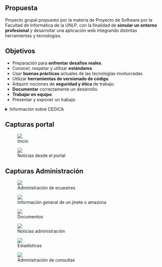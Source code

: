 ## Propuesta

Proyecto grupal propuesto por la materia de Proyecto de Software por la Facultad de Informática de la UNLP, con la finalidad de **simular un entorno profesional** y desarrollar una aplicación web integrando distintas
herramientas y tecnologías.

## Objetivos

- Preparación para **enfrentar desafíos reales**.
- Conocer, respetar y utilizar **estándares**.
- Usar **buenas prácticas** actuales de las tecnologías involucradas
- Utilizar **herramientas de versionado de código**.
- Adquirir nociones de **seguridad y ética** de trabajo.
- **Documentar** correctamente un desarrollo.
- **Trabajar en equipo**.
- Presentar y exponer un trabajo.

<details>
  <summary> Información sobre CEDICA </summary>

El **Centro de Equitación para Personas con Discapacidad y Carenciadas**, CEDICA, es una Asociación Civil sin Fines de Lucro, fundada en 1994 en la ciudad de **La Plata, Provincia de Buenos Aires**.

La misión de CEDICA es la **inclusión social**: trabajamos con la finalidad de igualar oportunidades en procura de la reinserción familiar, el logro de la escolaridad, la integración laboral y la mejora integral de la calidad de vida de nuestros alumnos y alumnas.

La actividad que realizamos se denomina internacionalmente **Rehabilitación Ecuestre** y es una **terapia integral** que apunta a la recuperación de la persona en sus dimensiones **biológica, psíquica y social**.

La Rehabilitación Ecuestre utiliza al caballo de manera terapéutica, aprovechando las características de su naturaleza innata y de su medio ambiente como facilitadores del proceso rehabilitador.

</details>

## Capturas portal

<figure>

  <img src="/assets/cedica/portal.webp">

  <figcaption>Inicio</figcaption>

</figure>

<figure>

  <img src="/assets/cedica/noticias-portal.webp">

  <figcaption>Noticias desde el portal</figcaption>

</figure>

## Capturas Administración

<figure>

  <img src="/assets/cedica/ecuestres.webp">

  <figcaption>Administración de ecuestres</figcaption>

</figure>

<figure>

  <img src="/assets/cedica/informacion-general.webp">

  <figcaption>Información general de un jinete o amazona</figcaption>

</figure>

<figure>

  <img src="/assets/cedica/documentos.webp">

  <figcaption>Documentos</figcaption>

</figure>

<figure>

  <img src="/assets/cedica/noticias.webp">

  <figcaption>Noticias administración</figcaption>

</figure>

<figure>

  <img src="/assets/cedica/estadisticas.webp">

  <figcaption>Estadísticas</figcaption>

</figure>

<figure>

  <img src="/assets/cedica/consultas.webp">

  <figcaption>Administración de consultas</figcaption>

</figure>
